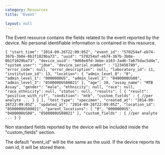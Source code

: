 ```yaml
---
category: Resources
title: 'Event'

layout: null
---
```


The Event resource contains the fields related to the event reported by the device. No personal identifiable information is contained in this resource.

`{
  "start_time": "2014-09-26T22:09:05Z",
  "event_id": "570254af-eb74-367b-3b0e-0b1f1029ba73",
  "uuid": "570254af-eb74-367b-3b0e-0b1f1029ba73",
  "device_uuid": "9d68e8fd-3ebe-a163-2ad6-7a675dac5dde",
  "system_user": "jdoe",
  "device_serial_number" : "123456789",
  "error_code": null,
  "error_description": null,
  "laboratory_id": 11,
  "institution_id": 13,
  "location": {
      "admin_level_0": "0",
      "admin_level_1": "0000000US",
      "admin_level_2": "0400000US08",
      "admin_level_3": "0500000US08021"
  },
  "age": 20,
  "assay_name": "MTB Assay",
  "gender": "male",
  "ethnicity": null,
  "race": null,
  "race_ethnicity": null,
  "status": null,
  "results": [
      {
          "result": "positive_with_rif",
          "condition": "mtb",
          "custom_fields" : { //per analyte
              ...
          }
      }
  ],
  "test_type": "specimen",
  "created_at": "2014-09-26T22:09:05Z",
  "updated_at": "2014-09-26T22:09:05Z",
  "location_id": "0500000US08021",
  "parent_locations": [
      "0",
      "0000000US",
      "0400000US08",
      "0500000US08021"
  ],
  "custom_fields" : { //per analyte
      ...
  }
}`

Non standard fields reported by the device will be included inside the "custom_fields" section.

The default "event_id" will be the same as the uuid. If the device reports its own id, it will be stored there.
